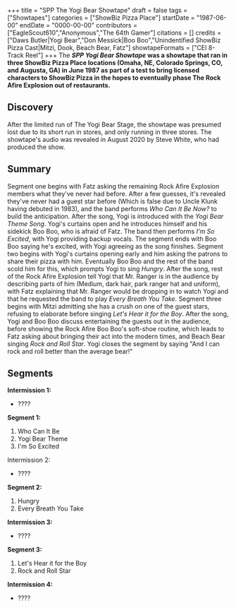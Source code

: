 +++
title = "SPP The Yogi Bear Showtape"
draft = false
tags = ["Showtapes"]
categories = ["ShowBiz Pizza Place"]
startDate = "1987-06-00"
endDate = "0000-00-00"
contributors = ["EagleScout610","Anonymous","The 64th Gamer"]
citations = []
credits = ["Daws Butler|Yogi Bear","Don Messick|Boo Boo","Unindentified ShowBiz Pizza Cast|Mitzi, Dook, Beach Bear, Fatz"]
showtapeFormats = ["CEI 8-Track Reel"]
+++
The ***SPP* *Yogi Bear Showtape* was a showtape that ran in three ShowBiz Pizza Place locations (Omaha, NE, Colorado Springs, CO, and Augusta, GA) in June 1987 as part of a test to bring licensed characters to ShowBiz Pizza in the hopes to eventually phase The Rock Afire Explosion out of restaurants.**

## Discovery

After the limited run of The Yogi Bear Stage, the showtape was presumed lost due to its short run in stores, and only running in three stores. The showtape's audio was revealed in August 2020 by Steve White, who had produced the show.

## Summary

Segment one begins with Fatz asking the remaining Rock Afire Explosion members what they've never had before. After a few guesses, it's revealed they've never had a guest star before (Which is false due to Uncle Klunk having debuted in 1983), and the band performs *Who Can It Be Now?* to build the anticipation. After the song, Yogi is introduced with the *Yogi Bear Theme Song*. Yogi's curtains open and he introduces himself and his sidekick Boo Boo, who is afraid of Fatz. The band then performs *I'm So Excited*, with Yogi providing backup vocals. The segment ends with Boo Boo saying he's excited, with Yogi agreeing as the song finishes.
Segment two begins with Yogi's curtains opening early and him asking the patrons to share their pizza with him. Eventually Boo Boo and the rest of the band scold him for this, which prompts Yogi to sing *Hungry*. After the song, rest of the Rock Afire Explosion tell Yogi that Mr. Ranger is in the audience by describing parts of him (Medium, dark hair, park ranger hat and uniform), with Fatz explaining that Mr. Ranger would be dropping in to watch Yogi and that he requested the band to play *Every Breath You Take.*
Segment three begins with Mitzi admitting she has a crush on one of the guest stars, refusing to elaborate before singing *Let's Hear it for the Boy*. After the song, Yogi and Boo Boo discuss entertaining the guests out in the audience, before showing the Rock Afire Boo Boo's soft-shoe routine, which leads to Fatz asking about bringing their act into the modern times, and Beach Bear singing *Rock and Roll Star*. Yogi closes the segment by saying "And I can rock and roll better than the average bear!"

## Segments

**Intermission 1:**

* ????

**Segment 1:**

1.  Who Can It Be
2.  Yogi Bear Theme
3.  I'm So Excited

Intermission 2:

* ????

**Segment 2:**

1.  Hungry
2.  Every Breath You Take

**Intermission 3:**

* ????

**Segment 3:**

1.  Let's Hear it for the Boy
2.  Rock and Roll Star

**Intermission 4:**

* ????
